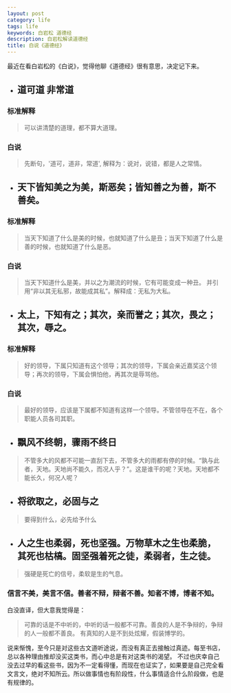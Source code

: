 ```yaml
---
layout: post
category: life
tags: life
keywords: 白岩松 道德经
description: 白岩松解读道德经
title: 白说《道德经》
---
```


最近在看白岩松的《白说》，觉得他聊《道德经》很有意思，决定记下来。

* ## 道可道 非常道

### 标准解释

> 可以讲清楚的道理，都不算大道理。
   
### 白说

> 先断句，'道可，道非，常道', 解释为：说对，说错，都是人之常情。

* ## 天下皆知美之为美，斯恶矣；皆知善之为善，斯不善矣。

### 标准解释

> 当天下知道了什么是美的时候，也就知道了什么是丑；当天下知道了什么是善的时候，也就知道了什么是恶。

### 白说

> 当天下知道什么是美，并以之为潮流的时候，它有可能变成一种丑。
> 并引用“非以其无私邪，故能成其私”。解释成：无私为大私。

* ## 太上，下知有之；其次，亲而誉之；其次，畏之；其次，辱之。

### 标准解释

> 好的领导，下属只知道有这个领导；其次的领导，下属会亲近嘉奖这个领导；再次的领导，下属会惧怕他，再其次是辱骂他。

### 白说

> 最好的领导，应该是下属都不知道有这样一个领导。不管领导在不在，各个职能人员各司其职。

* ## 飘风不终朝，骤雨不终日

> 不管多大的风都不可能一直刮下去，不管多大的雨都有停的时候。“孰与此者，天地。天地尚不能久，而况人乎？”。这是谁干的呢？天地。天地都不能长久，何况人呢？

* ## 将欲取之，必固与之

> 要得到什么，必先给予什么

* ## 人之生也柔弱，死也坚强。万物草木之生也柔脆，其死也枯槁。固坚强着死之徒，柔弱者，生之徒。

> 强硬是死亡的信号，柔软是生的气息。

### 信言不美，美言不信。善者不辩，辩者不善。知者不博，博者不知。
白没直译，但大意我觉得是：

> 可靠的话是不中听的，中听的话一般都不可靠。善良的人是不争辩的，争辩的人一般都不善良。 有真知的人是不到处炫耀，假装博学的。


说来惭愧，至今只是对这些古文道听途说，而没有真正去接触过真迹。每至书店，总以各种理由推却没买这类书，而心中总是有对这类书的渴望。
不过也庆幸自己没去过早的看这些书，因为不一定看得懂，而现在也证实了，如果要是自己完全看文言文，绝对不知所云。所以做事情也有阶段性，什么事情适合什么阶段做，也是有规律的。
